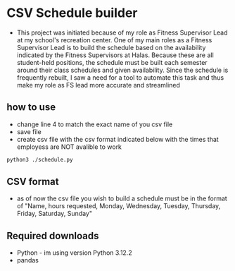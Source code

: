 # CSV Schedule builder
- This project was initiated because of my role as Fitness Supervisor Lead at my school's recreation center. One of my main roles as a Fitness Supervisor Lead is to build the schedule based on the availability indicated by the Fitness Supervisors at Halas. Because these are all student-held positions, the schedule must be built each semester around their class schedules and given availability. Since the schedule is frequently rebuilt, I saw a need for a tool to automate this task and thus make my role as FS lead more accurate and streamlined

## how to use
- change line 4 to match the exact name of you csv file
- save file
- create csv file with the csv format indicated below with the times that employess are NOT avalible to work
 
```bash
python3 ./schedule.py  
```
## CSV format 
- as of now the csv file you wish to build a schedule must be in the format of "Name, hours requested, Monday, Wednesday, Tuesday, Thursday, Friday, Saturday, Sunday"

## Required downloads
- Python - im using version Python 3.12.2
- pandas 
  
